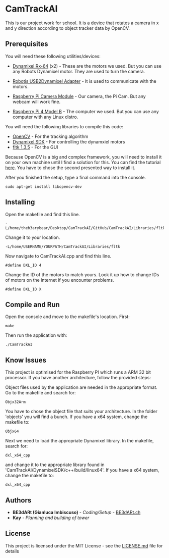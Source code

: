 # CamTrackAI

This is our project work for school. It is a device that rotates a camera in x and y direction according to object tracker data by OpenCV.

## Prerequisites

You will need these following utilities/devices:

* [Dynamixel Rx-64](http://www.robotis.us/dynamixel-rx-64-hn05-n101/) (x2) - These are the motors we used. But you can use any Robots Dynamixel motor. They are used to turn the camera.
* [Robotis USB2Dynamixel Adapter](https://www.trossenrobotics.com/robotis-bioloid-usb2dynamixel.aspx) - It is used to communicate with the motors.

* [Raspberry Pi Camera Module](https://projects.raspberrypi.org/en/projects/getting-started-with-picamera) - Our camera, the Pi Cam. But any webcam will work fine.
* [Raspberry Pi 4 Model B](https://www.pishop.us/product/raspberry-pi-4-model-b-4gb/) - The computer we used. But you can use any computer with any Linux distro.

You will need the following libraries to compile this code:

* [OpenCV](https://opencv.org/releases/) - For the tracking algorithm
* [Dynamixel SDK](https://github.com/ROBOTIS-GIT/DynamixelSDK) - For controlling the dynamxiel motors
* [fltk 1.3.5](https://www.fltk.org/software.php) - For the GUI

Because OpenCV is a big and complex framework, you will need to install it on your own machine until I find a solution for this. You can find the tutorial [here](https://linuxize.com/post/how-to-install-opencv-on-ubuntu-18-04/). You have to chose the second presented way to install it.

After you finished the setup, type a final command into the console.

```
sudo apt-get install libopencv-dev
```

## Installing

Open the makefile and find this line.

```
-L/home/theb3arybear/Desktop/CamTrackAI/GitHub/CamTrackAI/Libraries/fltk
```

Change it to your location.

```
-L/home/USERNAME/YOURPATH/CamTrackAI/Libraries/fltk
```

Now navigate to CamTrackAI.cpp and find this line.

```
#define DXL_ID 4
```

Change the ID of the motors to match yours. Look it up how to change IDs of motors on the internet if you encounter problems.

```
#define DXL_ID X
```

## Compile and Run

Open the console and move to the makefile's location. First:

```
make
```

Then run the application with:

```
./CamTrackAI
```

## Know Issues
This project is optimised for the Raspberry PI which runs a ARM 32 bit processor. If you have another architecture, follow the provided steps:

Object files used by the application are needed in the appropriate format. Go to the makefile and search for:

```
Objx32Arm
```

You have to chose the object file that suits your architecture. In the folder 'objects' you will find a bunch. If you have a x64 system, change the makefile to:

```
Objx64
```

Next we need to load the appropriate Dynamixel library. In the makefile, search for:

```
dxl_x64_cpp
```

and change it to the appropriate library found in 'CamTrackAI/DynamixelSDK/c++/build/linux64'. If you have a x64 system, change the makefile to:

```
dxl_x64_cpp
```

## Authors

* **BE3dARt (Gianluca Imbiscuso)** - *Coding/Setup* - [BE3dARt.ch](https://be3dart.ch/)
* **Kay** - *Planning and building of tower*

## License

This project is licensed under the MIT License - see the [LICENSE.md](LICENSE.md) file for details
